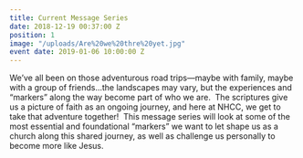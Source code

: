 ```yaml
---
title: Current Message Series
date: 2018-12-19 00:37:00 Z
position: 1
image: "/uploads/Are%20we%20thre%20yet.jpg"
event date: 2019-01-06 10:00:00 Z
---
```


We’ve all been on those adventurous road trips—maybe with family, maybe with a group of friends…the landscapes may vary, but the experiences and “markers” along the way become part of who we are.  The scriptures give us a picture of faith as an ongoing journey, and here at NHCC, we get to take that adventure together!  This message series will look at some of the most essential and foundational “markers” we want to let shape us as a church along this shared journey, as well as challenge us personally to become more like Jesus.
